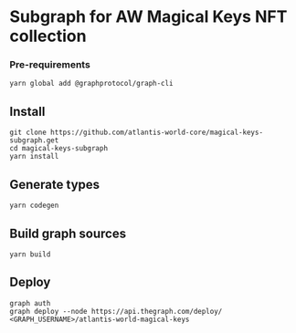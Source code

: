 
# Subgraph for AW Magical Keys NFT collection

### Pre-requirements
`yarn global add @graphprotocol/graph-cli`

## Install
```
git clone https://github.com/atlantis-world-core/magical-keys-subgraph.get
cd magical-keys-subgraph
yarn install
```

## Generate types
`yarn codegen`

## Build graph sources
`yarn build`

## Deploy
```
graph auth
graph deploy --node https://api.thegraph.com/deploy/ <GRAPH_USERNAME>/atlantis-world-magical-keys
```